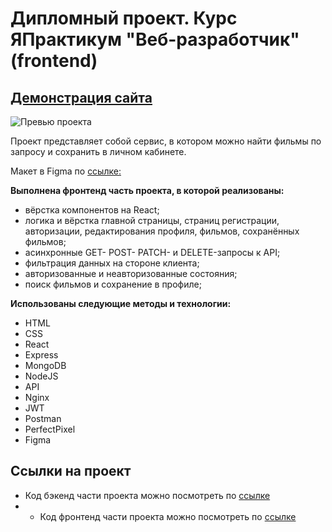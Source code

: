 #  Дипломный проект. Курс ЯПрактикум "Веб-разработчик" (frontend)

## [Демонстрация сайта](https://movies.marusillda.nomoreparties.sbs)

![Превью проекта]()

Проект представляет собой сервис, в котором можно найти фильмы по запросу и сохранить в личном кабинете.

Макет в Figma по [ссылке:](https://disk.yandex.ru/d/rCWxnXTRqKTiTg)

**Выполнена фронтенд часть проекта, в которой реализованы:** 
* вёрстка компонентов на React;
* логика и вёрстка главной страницы, страниц регистрации, авторизации, редактирования профиля, фильмов, сохранённых фильмов;
* асинхронные GET- POST- PATCH- и DELETE-запросы к API;
* фильтрация данных на стороне клиента;
* авторизованные и неавторизованные состояния;
* поиск фильмов и сохранение в профиле;

**Использованы следующие методы и технологии:**
  * HTML
  * CSS
  * React
  * Express
  * MongoDB
  * NodeJS
  * API
  * Nginx
  * JWT
  * Postman
  * PerfectPixel
  * Figma

## Ссылки на проект
* Код бэкенд части проекта можно посмотреть по [ссылке](https://github.com/marusillda/movies-explorer-api)
* * Код фронтенд части проекта можно посмотреть по [ссылке](https://github.com/marusillda/movies-explorer-frontend)
